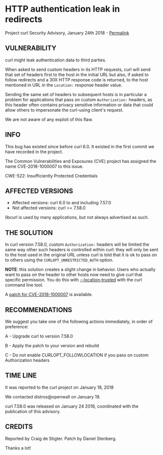 HTTP authentication leak in redirects
=====================================

Project curl Security Advisory, January 24th 2018 -
[Permalink](https://curl.haxx.se/docs/CVE-2018-1000007.html)

VULNERABILITY
-------------

curl might leak authentication data to third parties.

When asked to send custom headers in its HTTP requests, curl will send that
set of headers first to the host in the initial URL but also, if asked to
follow redirects and a 30X HTTP response code is returned, to the host
mentioned in URL in the `Location:` response header value.

Sending the same set of headers to subsequent hosts is in particular a problem
for applications that pass on custom `Authorization:` headers, as this header
often contains privacy sensitive information or data that could allow others
to impersonate the curl-using client's request.

We are not aware of any exploit of this flaw.

INFO
----

This bug has existed since before curl 6.0. It existed in the first commit we
have recorded in the project.

The Common Vulnerabilities and Exposures (CVE) project has assigned the name
CVE-2018-1000007 to this issue.

CWE-522: Insufficiently Protected Credentials

AFFECTED VERSIONS
-----------------

- Affected versions: curl 6.0 to and including 7.57.0
- Not affected versions: curl >= 7.58.0

libcurl is used by many applications, but not always advertised as such.

THE SOLUTION
------------

In curl version 7.58.0, custom `Authorization:` headers will be limited the
same way other such headers is controlled within curl: they will only be sent
to the host used in the original URL unless curl is told that it is ok to pass
on to others using the `CURLOPT_UNRESTRICTED_AUTH` option.

**NOTE**: this solution creates a slight change in behavior. Users who
actually want to pass on the header to other hosts now need to give curl that
specific permission. You do this with
[--location-trusted](https://curl.haxx.se/docs/manpage.html#--location-trusted)
with the curl command line tool.

A [patch for
CVE-2018-1000007](https://github.com/curl/curl/commit/af32cd3859336ab.patch)
is available.

RECOMMENDATIONS
---------------

We suggest you take one of the following actions immediately, in order of
preference:

 A - Upgrade curl to version 7.58.0

 B - Apply the patch to your version and rebuild

 C - Do not enable CURLOPT_FOLLOWLOCATION if you pass on custom Authorization
     headers

TIME LINE
---------

It was reported to the curl project on January 18, 2018

We contacted distros@openwall on January 19.

curl 7.58.0 was released on January 24 2018, coordinated with the publication
of this advisory.

CREDITS
-------

Reported by Craig de Stigter. Patch by Daniel Stenberg.

Thanks a lot!
